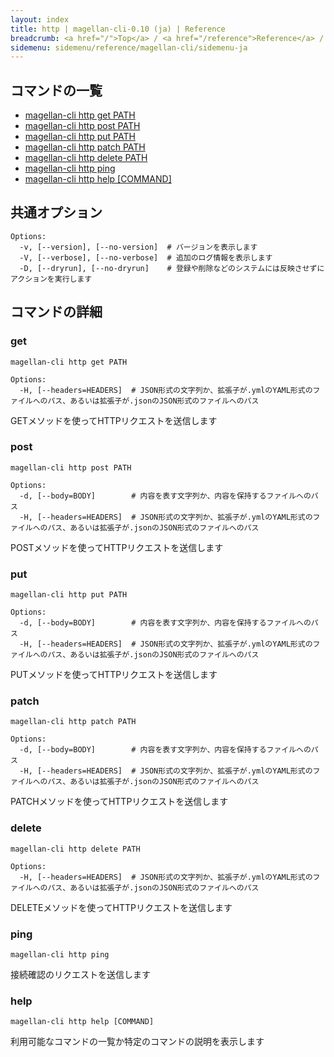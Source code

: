 ```yaml
---
layout: index
title: http | magellan-cli-0.10 (ja) | Reference
breadcrumb: <a href="/">Top</a> / <a href="/reference">Reference</a> / <a href="/reference/magellan-cli/ja">magellan-cli-0.10</a> / http <a href="/reference/en/messaging/http.html">en</a> ja
sidemenu: sidemenu/reference/magellan-cli/sidemenu-ja
---
```


## コマンドの一覧

- [magellan-cli http get PATH](#get)
- [magellan-cli http post PATH](#post)
- [magellan-cli http put PATH](#put)
- [magellan-cli http patch PATH](#patch)
- [magellan-cli http delete PATH](#delete)
- [magellan-cli http ping](#ping)
- [magellan-cli http help [COMMAND]](#help)

## 共通オプション

```text
Options:
  -v, [--version], [--no-version]  # バージョンを表示します
  -V, [--verbose], [--no-verbose]  # 追加のログ情報を表示します
  -D, [--dryrun], [--no-dryrun]    # 登録や削除などのシステムには反映させずにアクションを実行します

```


## コマンドの詳細
### <a name="get"></a>get

```text
magellan-cli http get PATH
```

```text
Options:
  -H, [--headers=HEADERS]  # JSON形式の文字列か、拡張子が.ymlのYAML形式のファイルへのパス、あるいは拡張子が.jsonのJSON形式のファイルへのパス

```

GETメソッドを使ってHTTPリクエストを送信します

### <a name="post"></a>post

```text
magellan-cli http post PATH
```

```text
Options:
  -d, [--body=BODY]        # 内容を表す文字列か、内容を保持するファイルへのパス
  -H, [--headers=HEADERS]  # JSON形式の文字列か、拡張子が.ymlのYAML形式のファイルへのパス、あるいは拡張子が.jsonのJSON形式のファイルへのパス

```

POSTメソッドを使ってHTTPリクエストを送信します

### <a name="put"></a>put

```text
magellan-cli http put PATH
```

```text
Options:
  -d, [--body=BODY]        # 内容を表す文字列か、内容を保持するファイルへのパス
  -H, [--headers=HEADERS]  # JSON形式の文字列か、拡張子が.ymlのYAML形式のファイルへのパス、あるいは拡張子が.jsonのJSON形式のファイルへのパス

```

PUTメソッドを使ってHTTPリクエストを送信します

### <a name="patch"></a>patch

```text
magellan-cli http patch PATH
```

```text
Options:
  -d, [--body=BODY]        # 内容を表す文字列か、内容を保持するファイルへのパス
  -H, [--headers=HEADERS]  # JSON形式の文字列か、拡張子が.ymlのYAML形式のファイルへのパス、あるいは拡張子が.jsonのJSON形式のファイルへのパス

```

PATCHメソッドを使ってHTTPリクエストを送信します

### <a name="delete"></a>delete

```text
magellan-cli http delete PATH
```

```text
Options:
  -H, [--headers=HEADERS]  # JSON形式の文字列か、拡張子が.ymlのYAML形式のファイルへのパス、あるいは拡張子が.jsonのJSON形式のファイルへのパス

```

DELETEメソッドを使ってHTTPリクエストを送信します

### <a name="ping"></a>ping

```text
magellan-cli http ping
```

接続確認のリクエストを送信します

### <a name="help"></a>help

```text
magellan-cli http help [COMMAND]
```

利用可能なコマンドの一覧か特定のコマンドの説明を表示します

